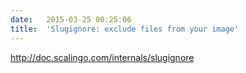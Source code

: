 ```yaml
---
date:	2015-03-25 00:25:06
title:	'Slugignore: exclude files from your image'
---
```


http://doc.scalingo.com/internals/slugignore
